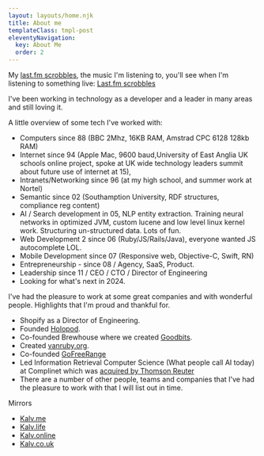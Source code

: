 ```yaml
---
layout: layouts/home.njk
title: About me
templateClass: tmpl-post
eleventyNavigation:
  key: About Me
  order: 2
---
```


My [last.fm scrobbles](https://www.last.fm/user/kon581), the music I'm listening to, you'll see when I'm listening to something live:
[Last.fm scrobbles](https://www.last.fm/user/kon581)

I've been working in technology as a developer and a leader in many areas and still loving it.

A little overview of some tech I've worked with:

- Computers since 88 (BBC 2Mhz, 16KB RAM, Amstrad CPC 6128 128kb RAM)
- Internet since 94 (Apple Mac, 9600 baud,University of East Anglia UK schools online project, spoke at UK wide technology leaders summit about future use of internet at 15),
- Intranets/Networking since 96 (at my high school, and summer work at Nortel)
- Semantic since 02 (Southamption University, RDF structures, compliance reg content)
- AI / Search development in 05, NLP entity extraction. Training neural networks in optimized JVM, custom lucene and low level linux kernel work. Structuring un-structured data. Lots of fun.
- Web Development 2 since 06 (Ruby/JS/Rails/Java), everyone wanted JS autocomplete LOL.
- Mobile Development since 07 (Responsive web, Objective-C, Swift, RN)
- Entrepreneurship - since 08 / Agency, SaaS, Product.
- Leadership since 11 / CEO / CTO / Director of Engineering
- Looking for what's next in 2024.

I've had the pleasure to work at some great companies and with wonderful people. Highlights that I'm proud and thankful for.

- Shopify as a Director of Engineering.
- Founded [Holopod](https://holopod.com).
- Co-founded Brewhouse where we created [Goodbits](https://goodbits.io).
- Created [vanruby.org](Vanruby).
- Co-founded [GoFreeRange](https://gofreerange.com)
- Led Information Retrieval Computer Science (What people call AI today) at Complinet which was [acquired by Thomson Reuter](https://ir.thomsonreuters.com/news-releases/news-release-details/thomson-reuters-acquire-complinet)
- There are a number of other people, teams and companies that I've had the pleasure to work with that I will list out in time.

Mirrors

- [Kalv.me](https://kalv.me)
- [Kalv.life](https://kalv.life)
- [Kalv.online](https://kalv.online)
- [Kalv.co.uk](https://kalv.co.uk)

